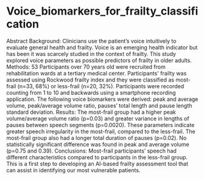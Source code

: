 # Voice_biomarkers_for_frailty_classification
Abstract 
Background: Clinicians use the patient’s voice intuitively to evaluate general health and frailty. Voice is an emerging health indicator but has been it was scarcely studied 
in the context of frailty. This study explored voice parameters as possible predictors of frailty in older adults.
Methods: 53 Participants over 70 years old were recruited from rehabilitation wards at a tertiary medical center. Participants' frailty was assessed using Rockwood frailty 
index and they were classified as most-frail (n=33, 68%) or less-frail (n=20, 32%). Participants were recorded counting from 1 to 10 and backwards using a smartphone recording 
application. The following voice biomarkers were derived: peak and average volume, peak/average volume ratio, pauses’ total length and pause length standard deviation.
Results: The most-frail group had a higher peak volume/average volume ratio (p=0.03) and greater variance in lengths of pauses between speech segments (p=0.0020). 
These parameters indicate greater speech irregularity in the most-frail, compared to the less-frail. The most-frail group also had a longer total duration of pauses (p=0.02).
No statistically significant difference was found in peak and average volume (p=0.75 and 0.39).
Conclusions: Most-frail participants’ speech had different characteristics compared to participants in the less-frail group. This is a first step to developing an AI-based 
frailty assessment tool that can assist in identifying our most vulnerable patients.  

